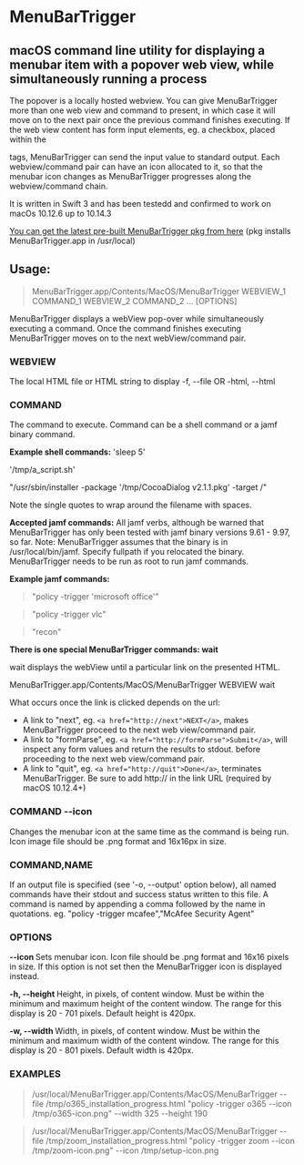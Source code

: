 # MenuBarTrigger
## macOS command line utility for displaying a menubar item with a popover web view, while simultaneously running a process
The popover is a locally hosted webview. You can give MenuBarTrigger more than one web view and command to present, in which case it will move on to the next pair once the previous command finishes executing.
If the web view content has form input elements, eg. a checkbox, placed within the <form></form> tags, MenuBarTrigger can send the input value to standard output. 
Each webview/command pair can have an icon allocated to it, so that the menubar icon changes as MenuBarTrigger progresses along the webview/command chain.

It is written in Swift 3 and has been testedd and confirmed to work on macOs 10.12.6 up to 10.14.3

[You can get the latest pre-built MenuBarTrigger pkg from here](https://s3.amazonaws.com/taniacomputer/MenuBarTrigger+v1.0.pkg) (pkg installs MenuBarTrigger.app in /usr/local) 

## Usage: 

>MenuBarTrigger.app/Contents/MacOS/MenuBarTrigger WEBVIEW_1 COMMAND_1 
>WEBVIEW_2 COMMAND_2 ... [OPTIONS]

MenuBarTrigger displays a webView pop-over while simultaneously executing a command. Once the command
finishes executing MenuBarTrigger moves on to the next webView/command pair.

### WEBVIEW
The local HTML file or HTML string to display
-f, --file <path to file>
OR
-html, --html <HTML string>

### COMMAND
The command to execute. Command can be a shell command or a jamf binary command.

**Example shell commands:**
'sleep 5'

'/tmp/a_script.sh'

"/usr/sbin/installer -package '/tmp/CocoaDialog v2.1.1.pkg' -target /"

Note the single quotes to wrap around the filename with spaces.

**Accepted jamf commands:**
All jamf verbs, although be warned that MenuBarTrigger has only been tested with jamf binary versions 9.61 - 9.97, so far.
Note: MenuBarTrigger assumes that the binary is in /usr/local/bin/jamf. Specify fullpath if you relocated the binary.
MenuBarTrigger needs to be run as root to run jamf commands.

**Example jamf commands:**
>"policy -trigger 'microsoft office'"

>"policy -trigger vlc"

>"recon"

**There is one special MenuBarTrigger commands: wait**

wait displays the webView until a particular link on the presented HTML.

MenuBarTrigger.app/Contents/MacOS/MenuBarTrigger WEBVIEW wait 

What occurs once the link is clicked depends on the url:
- A link to "next", eg. `<a href="http://next">NEXT</a>`, makes MenuBarTrigger proceed to the next web view/command pair.
- A link to "formParse", eg. `<a href="http://formParse">Submit</a>`, will inspect any form values and return the results to stdout. before proceeding to the next web view/command pair.
- A link to "quit", eg. `<a href="http://quit">Done</a>`, terminates MenuBarTrigger.
Be sure to add http:// in the link URL (required by macOS 10.12.4+)

### COMMAND --icon <Path to image file>
Changes the menubar icon at the same time as the command is being run.
Icon image file should be .png format and 16x16px in size.

### COMMAND,NAME
If an output file is specified (see '-o, --output' option below), all named commands
have their stdout and success status written to this file.
A command is named by appending a comma followed by the name in quotations.
eg. "policy -trigger mcafee","McAfee Security Agent"

### OPTIONS
**--icon <Path to image file>**
Sets menubar icon.
Icon file should be .png format and 16x16 pixels in size.
If this option is not set then the MenuBarTrigger icon is displayed instead.

**-h, --height <window height>**
Height, in pixels, of content window.
Must be within the minimum and maximum height of the content window.
The range for this display is 20 - 701 pixels.
Default height is 420px.

**-w, --width <window width>**
Width, in pixels, of content window.
Must be within the minimum and maximum width of the content window.
The range for this display is 20 - 801 pixels.
Default width is 420px.
 
### EXAMPLES
>/usr/local/MenuBarTrigger.app/Contents/MacOS/MenuBarTrigger --file /tmp/o365_installation_progress.html "policy -trigger o365 --icon /tmp/o365-icon.png" --width 325 --height 190 

>/usr/local/MenuBarTrigger.app/Contents/MacOS/MenuBarTrigger --file /tmp/zoom_installation_progress.html "policy -trigger zoom --icon /tmp/zoom-icon.png" --icon /tmp/setup-icon.png
